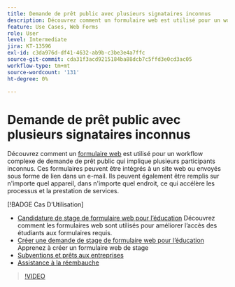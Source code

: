 ```yaml
---
title: Demande de prêt public avec plusieurs signataires inconnus
description: Découvrez comment un formulaire web est utilisé pour un workflow complexe de demande de prêt public impliquant plusieurs participants inconnus.
feature: Use Cases, Web Forms
role: User
level: Intermediate
jira: KT-13596
exl-id: c3da976d-df41-4632-ab9b-c3be3e4a7ffc
source-git-commit: cda31f3acd9215184ba88dcb7c5ffd3e0cd3ac05
workflow-type: tm+mt
source-wordcount: '131'
ht-degree: 0%

---
```


# Demande de prêt public avec plusieurs signataires inconnus

Découvrez comment un [formulaire web](../sign-advanced-users/webform.md) est utilisé pour un workflow complexe de demande de prêt public qui implique plusieurs participants inconnus. Ces formulaires peuvent être intégrés à un site web ou envoyés sous forme de lien dans un e-mail. Ils peuvent également être remplis sur n&#39;importe quel appareil, dans n&#39;importe quel endroit, ce qui accélère les processus et la prestation de services.

[!BADGE Cas D’Utilisation]

* [Candidature de stage de formulaire web pour l’éducation](https://experienceleague.adobe.com/docs/document-cloud-learn/sign-learning-hub/expand/recipes/edu/usecase-edu-intern.html?lang=en)
Découvrez comment les formulaires web sont utilisés pour améliorer l’accès des étudiants aux formulaires requis.
* [Créer une demande de stage de formulaire web pour l’éducation](https://experienceleague.adobe.com/docs/document-cloud-learn/sign-learning-hub/expand/recipes/edu/usecase-edu-intern-create.html?lang=en)
Apprenez à créer un formulaire web de stage
* [Subventions et prêts aux entreprises](https://experienceleague.adobe.com/docs/document-cloud-learn/sign-learning-hub/expand/recipes/gov/usecasegovgrants.html?lang=en)
* [Assistance à la réembauche](https://experienceleague.adobe.com/docs/document-cloud-learn/sign-learning-hub/expand/recipes/gov/usecasegovreemployment.html?lang=en)

>[!VIDEO](https://video.tv.adobe.com/v/3421619?quality=12&learn=on&hidetitle=true)
